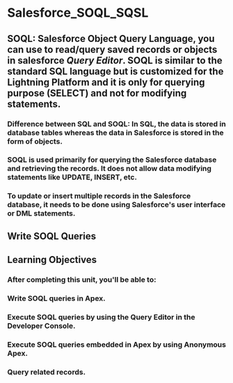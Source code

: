 # Salesforce_SOQL_SQSL
## SOQL: Salesforce Object Query Language,  you can use to read/query saved records or objects in salesforce **_Query Editor_**. SOQL is similar to the standard SQL language but is customized for the Lightning Platform and it is only for querying purpose (SELECT) and not for modifying statements. 
### Difference between SQL and SOQL: In SQL, the data is stored in database tables whereas the data in Salesforce is stored in the form of objects.
### SOQL is used primarily for querying the Salesforce database and retrieving the records. It does not allow data modifying statements like UPDATE, INSERT, etc. 
### To update or insert multiple records in the Salesforce database, it needs to be done using Salesforce's user interface or DML statements.

## **Write SOQL Queries**

## Learning Objectives
### After completing this unit, you'll be able to:
### Write SOQL queries in Apex.
### Execute SOQL queries by using the Query Editor in the Developer Console.
### Execute SOQL queries embedded in Apex by using Anonymous Apex.
### Query related records.
